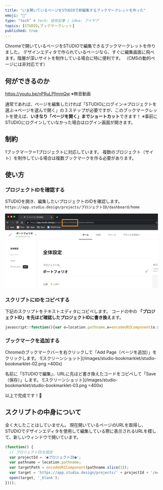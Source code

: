 ```yaml
---
title: "いま開いているページをSTUDIOで即編集するブックマークレットを作った"
emoji: "🔖"
type: "tech" # tech: 技術記事 / idea: アイデア
topics: [STUDIO,ブックマークレット]
published: true
---
```

Chromeで開いているページをSTUDIOで編集できるブックマークレットを作りました。 デザインエディタで作られているページなら、すぐに編集画面に飛べます。階層が深いサイトを制作している場合に特に便利です。
（CMSの動的ページには非対応です）

## 何ができるのか
https://youtu.be/nPRuLPfmmQw
※無音動画

通常であれば、ページを編集したければ「STUDIOにログイン→プロジェクトを選ぶ→ページを選んで開く」の３ステップが必要ですが、このブックマークレットを使えば、**いきなり「ページを開く」までショートカット**できます！
※事前にSTUDIOにログインしていなかった場合はログイン画面が開きます。


## 制約
1ブックマーク＝1プロジェクトに対応しています。
複数のプロジェクト（サイト）を制作している場合は複数ブックマークを作る必要があります。

## 使い方

### プロジェクトIDを確認する
STUDIOを開き、編集したいプロジェクトのIDを確認します。
`https://app.studio.design/projects/プロジェクトID/dashboard/home`

![スクリーンショット](/images/studio-bookmarklet/studio-bookmarklet-01.png)

### スクリプトにIDをコピペする
下記のスクリプトをテキストエディタにコピペします。
コードの中の **「プロジェクトID」を先ほど確認したプロジェクトIDに書き換え**ます。
```javascript
javascript:!function(){var o=location.pathname,e=encodeURIComponent(o.slice(1));open("https://app.studio.design/projects/' + 'プロジェクトID' + '/editor/"+e,"_blank")}();void(0);
```

### ブックマークを追加する
Chromeのブックマークバーを右クリックして「Add Page（ページを追加）」をクリックします。
![スクリーンショット](/images/studio-bookmarklet/studio-bookmarklet-02.png =400x)

名前に「STUDIOで編集」、URLに先ほど書き換えたコードをコピペして「Save（保存）」します。
![スクリーンショット](/images/studio-bookmarklet/studio-bookmarklet-03.png =400x)

以上で完成です！🙌

## スクリプトの中身について
全く大したことはしていません。
現在開いているページのURLを取得し、STUDIOでデザインエディタを使用して編集している際に表示されるURLを模して、新しいウィンドウで開いています。

```javascript
(function() {
  // プロジェクトIDを設定
  var projectId = '●プロジェクトID●';
  var pathname = location.pathname;
  var targetPath = encodeURIComponent(pathname.slice(1));
  var target = 'https://app.studio.design/projects/' + projectId + '/editor/' + targetPath;
  open(target, '_blank');
})();
```

